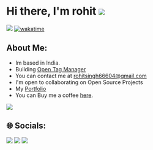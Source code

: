 # <h1>Hi there, I'm rohit</a> ![](https://user-images.githubusercontent.com/18350557/176309783-0785949b-9127-417c-8b55-ab5a4333674e.gif)</h1>

![](https://komarev.com/ghpvc/?username=Notoriousbrian) [![wakatime](https://wakatime.com/badge/user/c996e8ed-8458-40eb-af67-267d4c48de9a.svg)](https://wakatime.com/@c996e8ed-8458-40eb-af67-267d4c48de9a)

##  About Me:

- Im based in India.
- Building [Open Tag Manager](https://github.com/opentagmanager/opentagmanager)
- You can contact me at [rohitsingh66604@gmail.com](mailto:rohitsingh66604@gmail.com)
- I'm open to collaborating on Open Source Projects
- My [Portfolio](https://notoriousbrain.dev)
- You can Buy me a coffee [here](https://buymeacoffee.com/rohitdoesdev).

<a href="https://www.github.com/Notoriousbrain" target="_blank" rel="noreferrer"><img
src="https://img.shields.io/github/followers/Notoriousbrain?logo=github&style=for-the-badge&color=0891b2&labelColor=1c1917" /></a>

## 🌐 Socials:
<a href="https://discord.com/users/707670560028491818"><img src="https://skillicons.dev/icons?i=discord" /></a>
<a href="https://linkedin.com/in/https://www.linkedin.com/in/rohit-singh-7a8866248/"><img src="https://skillicons.dev/icons?i=linkedin" /></a>
<a href="https://x.com/iblamerohit"><img src="https://skillicons.dev/icons?i=twitter" /></a>
